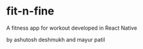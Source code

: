 # fit-n-fine
A fitness app for workout developed in React Native

by ashutosh deshmukh and mayur patil